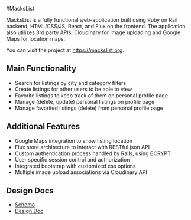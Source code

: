 #MacksList

MacksList is a fully functional web-application built using Ruby on Rail backend,
HTML/CSS/JS, React, and Flux on the frontend. The application also utilizes 3rd
party APIs, Cloudinary for image uploading and Google Maps for location maps.

You can visit the project at https://mackslist.org.

## Main Functionality

- Search for listings by city and category filters
- Create listings for other users to be able to view
- Favorite listings to keep track of them on personal profile page
- Manage (delete, update) personal listings on profile page
- Manage favorited listings (delete) from personal profile page

## Additional Features

- Google Maps integration to show listing location
- Flux store architecture to interact with RESTful json API
- Custom authentication process handled by Rails, using BCRYPT
- User specific session control and authorization
- Integrated bootstrap with customized css options
- Multiple image upload associations via Cloudinary API


## Design Docs
* [Schema][schema]
* [Design Doc][design]

[schema]: https://docs.google.com/spreadsheets/d/1KnhgUhN-IOz86nop6256eKNmh3myQn5JpoEqpfmv9Ys/edit?usp=sharing
[design]: ./docs/devREADME.md
